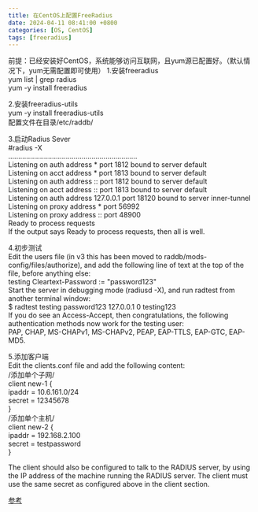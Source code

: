 ```yaml
---
title: 在CentOS上配置FreeRadius
date: 2024-04-11 08:41:00 +0800
categories: [OS, CentOS]
tags: [freeradius]
---
```


前提：已经安装好CentOS，系统能够访问互联网，且yum源已配置好。（默认情况下，yum无需配置即可使用）
1.安装freeradius  
yum list | grep radius  
yum -y install freeradius  

2.安装freeradius-utils  
yum -y install freeradius-utils  
配置文件在目录/etc/raddb/  

3.启动Radius Sever  
\#radius -X  
.................................................................  
Listening on auth address * port 1812 bound to server default  
Listening on acct address * port 1813 bound to server default  
Listening on auth address :: port 1812 bound to server default  
Listening on acct address :: port 1813 bound to server default  
Listening on auth address 127.0.0.1 port 18120 bound to server inner-tunnel  
Listening on proxy address * port 56992  
Listening on proxy address :: port 48900  
Ready to process requests  
If the output says Ready to process requests, then all is well.  

4.初步测试  
Edit the users file (in v3 this has been moved to raddb/mods-config/files/authorize), and add the following line of text at the top of the file, before anything else:  
testing Cleartext-Password := "password123"  
Start the server in debugging mode (radiusd -X), and run radtest from another terminal window:  
$ radtest testing password123 127.0.0.1 0 testing123  
If you do see an Access-Accept, then congratulations, the following authentication methods now work for the testing user:  
PAP, CHAP, MS-CHAPv1, MS-CHAPv2, PEAP, EAP-TTLS, EAP-GTC, EAP-MD5.  

5.添加客户端  
Edit the clients.conf file and add the following content:  
/添加单个子网/  
client new-1 {  
ipaddr = 10.6.161.0/24  
secret = 12345678  
}  
/添加单个主机/  
client new-2 {  
ipaddr = 192.168.2.100  
secret = testpassword  
}  

The client should also be configured to talk to the RADIUS server, by using the IP address of the machine running the RADIUS server. The client must use the same secret as configured above in the client section.

[参考](https://wiki.freeradius.org/guide/Getting%20Started)